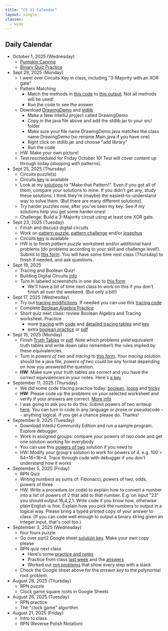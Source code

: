 ```yaml
---
title: "CS 11 Calendar"
layout: single
classes:
  - wide
---
```


## Daily Calendar

- October 1, 2025 (Wednesday)
    - [Pumpkin Carving](./practice/pumpkin.md)
    - [Binary Quiz Practice](./practice/booleans/binary-quiz.html)
- Sept 29, 2025 (Monday)
    - I went over Circuits Key in class, including "3-Majority with an XOR gate"
    - Pattern Matching
        - Match the methods in [this code](./practice/patterns/PatternMatching.java) to
        [this output](./practice/patterns/PatternMatching.pdf). Not all methods will be used!
        - Run the code to see the answer
    - Download [DrawingDemo](./practice/drawing/DrawingDemo.java) and [stdlib](./practice/drawing/stdlib.jar)
        - Make a New IntelliJ project called DrawingDemo
        - Copy in the java file above and add the stdlib.jar to your src/ folder
        - Make sure your file name DrawingDemo.java matches the class name DrawingDemo (so rename Main.java if you have one)
        - Right click on stdlib.jar and choose "add library"
        - Run the code
    - HW: Make your own picture!
    - Test rescheduled for Friday October 10! Test will cover content up through today (stopping with patterns).
- Sept 25, 2025 (Thursday)
    - Circuits puzzle(s)
    - Circuits [key](./practice/booleans/circuits-key.md) is available
    - Look at my [solutions](./practice/patterns/PatternPractice.java) to "Make that Pattern!". Even if you got all of them, compare your solutions to mine. If you didn't get any, study these solutions. I think they're (maybe) the easiest-to-understand way to solve them. (But there are many different solutions).
    - Try harder puzzles now, after you've seen my key. See if my solutions help you get some harder ones!
    - Challenge: Build a 3-Majority circuit using at least one XOR gate.
- Sept 23, 2025 (Tuesday)
    - Finish and discuss digital circuits
    - Work on [pattern puzzle](./practice/patterns/patterns.md), [pattern challenge](./practice/patterns/pattern-challenges.md) and/or [josephus](./practice/patterns/josephus.md)
    - Circuits [key](./practice/booleans/circuits-key.md) is available
    - HW is to finish *pattern puzzle* worksheet and/or additional hard problems (do problems according to your skill and challenge level!). Submit to [this form](https://forms.gle/APqbyXL2qbhvvU418). You will have some time next class (Thursday) to finish if needed, and ask questions.
- Sept 19, 2025
    - Tracing and Boolean Quiz!
    - Building Digital Circuits [info](./practice/booleans/circuits.md)
    - *Turn In* labeled screenshots in one doc to [this form](https://forms.gle/APqbyXL2qbhvvU418)
        - We'll have a bit of time next class to work on this if you don't finish all over the weekend. (But only a bit!)
- Sept 17, 2025 (Wednesday)
    - Try out [tracing modifictions](./practice/tracing/simple-mod.md). If needed you can use this [tracing code](./practice/tracing/tracing.java)
    - Complete [Boolean Algebra Practice](./practice/booleans/boolean_algebra_worksheet.md)
    - Short quiz next class: review Boolean Algebra and Tracing worksheet. Practice
        - more [tracing](./practice/tracing/simple-2.md) with [code](./practice/tracing/tracing2.java) and [detailed tracing tables](./practice/tracing/simple-2-detail.md) and [key](./practice/tracing/simple-2-key.md)
        - extra [boolean practice](./practice/booleans/booleans-2.md) or [pdf](./practice/booleans/booleans-2.pdf)
- Sept 15, 2025 (Monday)
    - Finish [Truth Tables](./practice/booleans/truth-tables.md) or [pdf](./practice/booleans/truth-tables.pdf). Note which problems yield equivalent truth tables and write down (also remember!) the rules implied by these equivalencies.
    - Turn in *powers of two* and *tracing* to [this form](https://forms.gle/APqbyXL2qbhvvU418). Your *tracing* solution should be a java file, *powers of two* could be any format depending on how you answered the question.
    - **HW**: Make sure your truth tables are correct and you have the correct equivalencies in your notes. Here's [a key](./practice/booleans/truth-tables-key.pdf)
- September 11, 2025 (Thursday)
    - We did some code tracing practice today. [boolean](./practice/tracing/boolean.md), [loops](./practice/tracing/simple.md) and [tricky](./practice/tracing/ap-level.md)
    - **HW**: Please code up the problems on your selected worksheet and verify if your answers are correct. [More info](./practice/tracing/coding.md)
    - I was going to ask you to do this: Submit powers of two writeup [here](https://forms.gle/APqbyXL2qbhvvU418). You can turn in code in any language or prose or pseudocode -- anything logical. If you get a chance please do. Thanks!
- September 9, 2025 (Tuesday)
    - Download IntelliJ Community Edition and run a sample program. Explore debugger.
    - Work in assigned groups: compare your powers of two code and get one solution working for everybody
    - You can use this [powers of two](./PowerOfTwoFinder.java) solution if you need to
    - HW: Modify your group's solution to work for powers of 4, e.g. 100 = 64+16+16+4. Trace through code with debugger if you don't understand how it works
- September 5, 2025 (Friday)
    - RPN Quiz
    - Writing numbers as sums of: Fibonacci, powers of two, odds, powers of three
    - HW: Write a procedure (or code) to explain how to convert a number into a list of powers of 2 that add to that number. E.g. on input "23" you should output 16,4,2,1. Write code if you know how, otherwise plain English is fine. Explain how you pick the numbers to output in a logical way. Please bring a typed printed copy of your answer to class. (If you can code well enough to output a binary string given an integer input, that's cool too.)
- September 3, 2025 (Wednesday)
    - four fours puzzle
    - Go over sqrt2 Google sheet [solution key](https://docs.google.com/spreadsheets/d/1RsKIcdqbSvRl5LXcfM2sJ_XfYE1svEggTNu5w00zUK0/edit?usp=sharing). Make your own copy please
    - RPN quiz next class
        - Here's some [practice and notes](https://adacomputerscience.org/concepts/trans_rpn)
        - Practice from class [last week](./rpn_worksheet.pdf) and the [answers](./rpn_worksheet_answers.pdf)
        - Worked out [rpn problems](./RPN-Stack-Problems.pdf) that show every step with a stack
    - Check the Google sheet above for the *answer key* to the polynomial root problem.
- August 28, 2025 (Thursday)
    - RPN puzzle
    - Clock game square roots in Google Sheets
- August 26, 2025 (Tuesday)
    - RPN practice
    - The "clock game" algorithm
- August 21, 2025 (Friday)
    - Intro to class.
    - RPN (Reverse Polish Notation)
